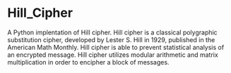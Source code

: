 # Hill_Cipher
A Python implentation of Hill cipher. Hill cipher is a classical polygraphic substitution cipher, developed by Lester S. Hill in 1929, published in the American Math Monthly. Hill cipher is able to prevent statistical analysis of an encrypted message. Hill cipher utilizes modular arithmetic and matrix multiplication in order to encipher a block of messages.

